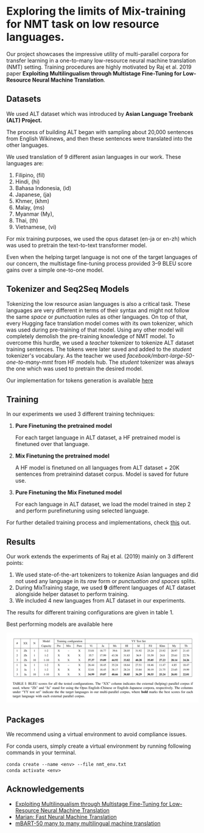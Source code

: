 # Exploring the limits of Mix-training for NMT task on low resource languages.

Our project showcases the impressive utility of multi-parallel corpora for transfer learning in a one-to-many low-resource neural machine translation (NMT) setting.
Training procedures are highly motivated by Raj et al. 2019 paper **Exploiting Multilingualism through Multistage Fine-Tuning for Low-Resource Neural Machine Translation**.

## Datasets

We used ALT dataset which was introduced by **Asian Language Treebank (ALT) Project.**

The process of building ALT began with sampling about 20,000 sentences from English Wikinews, and then these sentences were translated into the other languages.

We used translation of 9 different asian languages in our work. These languages are:

1. Filipino, (fil)
2. Hindi, (hi)
3. Bahasa Indonesia, (id)
4. Japanese, (ja)
5. Khmer, (khm)
6. Malay, (ms)
7. Myanmar (My),
8. Thai, (th)
9. Vietnamese, (vi)

For mix training purposes, we used the opus dataset (en-ja or en-zh) which was used to pretrain the text-to-text transformer model.

Even when the helping target language is not one of the target languages of our concern, the multistage fine-tuning process provided 3–9 BLEU score gains over a simple one-to-one model.

## Tokenizer and Seq2Seq Models

Tokenizing the low resource asian languages is also a critical task. These languages are very different in terms of their syntax and might not follow the same *space* or *punctuation* rules as other languages. On top of that, every Hugging face translation model comes with its own tokenizer, which was used during pre-training of that model. Using any other model will completely demolish the pre-training knowledge of NMT model. To overcome this hurdle, we used a *teacher* tokenizer to tokenize ALT dataset training sentences. The tokens were later saved and added to the *student* tokenizer's vocabulary. As the teacher we used *facebook/mbart-large-50-one-to-many-mmt* from HF models hub. The *student* tokenizer was always the one which was used to pretrain the desired model.

Our implementation for tokens generation is available [here](./make_tokens.py)

## Training

In our experiments we used 3 different training techniques:

1. **Pure Finetuning the pretrained model**

   For each target language in ALT dataset, a HF pretrained model is finetuned over that language.
2. **Mix Finetuning the pretrained model**

   A HF model is finetuned on all languages from ALT dataset + 20K sentences from pretrainind dataset corpus. Model is saved for future use.
3. **Pure Finetuning the Mix Finetuned model**

   For each language in ALT dataset, we load the model trained in step 2 and perform purefinetuning using selected language.

For further detailed training process and implementations, check [this](./Engine.ipynb) out.

## Results

Our work extends the experiments of Raj et al. (2019) mainly on 3 different points:

1. We used state-of-the-art tokenizers to tokenize Asian languages and did not used any language in its *raw*  form or *punctuation and spaces* splits.
2. During MixTraining stage, we used **9** different languages of ALT dataset alongiside helper dataset to perform training.
3. We included 4 new languages from ALT dataset in our experiments.

The results for different training configurations are given in table 1.

Best performing models are available here

![Alt text](./images/results.png)

## Packages

We recommend using a virtual environment to avoid compliance issues.

For conda users, simply create a virtual environment by running following commands in your terminal.

```
conda create --name <env> --file nmt_env.txt
conda activate <env>
```

## Acknowledgements

- [Exploiting Multilingualism through Multistage Fine-Tuning for Low-Resource Neural Machine Translation](https://aclanthology.org/D19-1146.pdf)
- [Marian: Fast Neural Machine Translation](https://huggingface.co/docs/transformers/model_doc/marian)
- [mBART-50 many to many multilingual machine translation](https://arxiv.org/abs/2008.00401)
